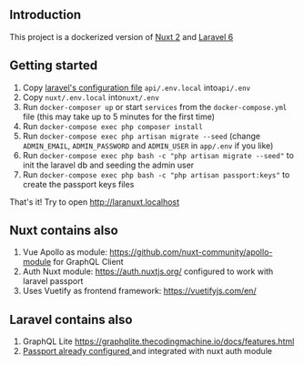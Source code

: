 ## Introduction

This project is a dockerized version of [Nuxt 2](https://nuxtjs.org/guide) and [Laravel 6](https://laravel.com/docs/6.x/installation)

## Getting started

1.  Copy [laravel's configuration file](https://laravel.com/docs/6.x/configuration) `api/.env.local` into`api/.env` 
1.  Copy `nuxt/.env.local` into`nuxt/.env` 
1.  Run `docker-composer up` or start `services` from the `docker-compose.yml` file (this may take up to 5 minutes for the first time)
1.  Run `docker-compose exec php composer install`
1.  Run `docker-compose exec php artisan migrate --seed` (change `ADMIN_EMAIL`, `ADMIN_PASSWORD` and `ADMIN_USER` in `app/.env` if you like)
1.  Run `docker-compose exec php bash -c "php artisan migrate --seed"` to init the laravel db and seeding the admin user
1.  Run `docker-compose exec php bash -c "php artisan passport:keys"` to create the passport keys files

That's it! Try to open http://laranuxt.localhost


## Nuxt contains also 
1.  Vue Apollo as module: https://github.com/nuxt-community/apollo-module for GraphQL Client
1.  Auth Nuxt module: https://auth.nuxtjs.org/ configured to work with laravel passport
1.  Uses Vuetify as frontend framework: https://vuetifyjs.com/en/

## Laravel contains also
1.  GraphQL Lite https://graphqlite.thecodingmachine.io/docs/features.html
1.  [Passport already configured ](https://laravel.com/docs/6.x/passport#introduction)and integrated with nuxt auth module

